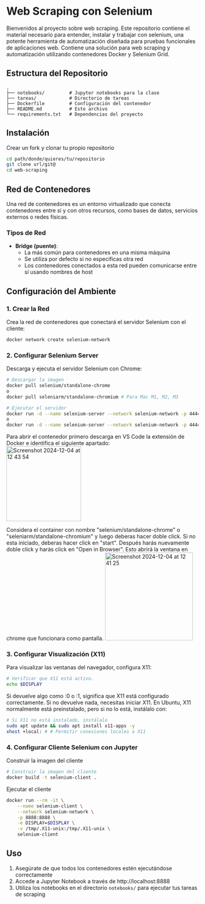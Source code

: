 # Web Scraping con Selenium

Bienvenidos al proyecto sobre web scraping. Este repositorio contiene el material necesario para entender, instalar y trabajar con selenium, una potente herramienta de automatización diseñada para pruebas funcionales de aplicaciones web. Contiene una solución para web scraping y automatización utilizando contenedores Docker y Selenium Grid.

## Estructura del Repositorio

```
.
├── notebooks/         # Jupyter notebooks para la clase
├── tareas/            # Directorio de tareas
├── Dockerfile         # Configuración del contenedor
├── README.md          # Este archivo
└── requirements.txt   # Dependencias del proyecto
```

## Instalación

Crear un fork y clonar tu propio repositorio
```bash
cd path/donde/quieres/tu/repositorio
git clone url/git@
cd web-scraping
```

## Red de Contenedores

Una red de contenedores es un entorno virtualizado que conecta contenedores entre sí y con otros recursos, como bases de datos, servicios externos o redes físicas.

### Tipos de Red

- **Bridge (puente)**:
  - La más común para contenedores en una misma máquina
  - Se utiliza por defecto si no especificas otra red
  - Los contenedores conectados a esta red pueden comunicarse entre sí usando nombres de host

## Configuración del Ambiente

### 1. Crear la Red

Crea la red de contenedores que conectará el servidor Selenium con el cliente:

```bash
docker network create selenium-network
```

### 2. Configurar Selenium Server

Descarga y ejecuta el servidor Selenium con Chrome:

```bash
# Descargar la imagen
docker pull selenium/standalone-chrome
o
docker pull seleniarm/standalone-chromium # Para Mac M1, M2, M3                                               

# Ejecutar el servidor
docker run -d --name selenium-server --network selenium-network -p 4444:4444 selenium/standalone-chrome
o
docker run -d --name selenium-server --network selenium-network -p 4444:4444 seleniarm/standalone-chromium # Para Mac M1, M2, M3
```

Para abrir el contenedor primero descarga en VS Code la extensión de Docker e identifica el siguiente apartado:  
<img width="196" alt="Screenshot 2024-12-04 at 12 43 54" src="https://github.com/user-attachments/assets/4a0444df-c4f4-48fc-8dda-fb4ff732bbe4">

Considera el container con nombre "selenium/standalone-chrome" o "seleniarm/standalone-chromium" y luego deberas hacer doble click. Si no esta iniciado, deberas hacer click en "start". Después harás nuevamente doble click y harás click en "Open in Browser". Esto abrirá la ventana en chrome que funcionara como pantalla. 
<img width="230" alt="Screenshot 2024-12-04 at 12 41 25" src="https://github.com/user-attachments/assets/43354c06-9310-43ff-975f-3a028f23a089">

### 3. Configurar Visualización (X11)

Para visualizar las ventanas del navegador, configura X11:

```bash
# Verificar que X11 está activo. 
echo $DISPLAY
```

Si devuelve algo como :0 o :1, significa que X11 está configurado correctamente. Si no devuelve nada, necesitas iniciar X11. En Ubuntu, X11 normalmente está preinstalado, pero si no lo está, instálalo con:
```bash
# Si X11 no está instalado, instálalo
sudo apt update && sudo apt install x11-apps -y
xhost +local: # # Permitir conexiones locales a X11
```



### 4. Configurar Cliente Selenium con Jupyter

Construir la imagen del cliente
```bash
# Construir la imagen del cliente
docker build -t selenium-client .
```

Ejecutar el cliente
```bash
docker run --rm -it \
    --name selenium-client \
    --network selenium-network \
    -p 8888:8888 \
    -e DISPLAY=$DISPLAY \
    -v /tmp/.X11-unix:/tmp/.X11-unix \
    selenium-client
```

## Uso

1. Asegúrate de que todos los contenedores estén ejecutándose correctamente
2. Accede a Jupyter Notebook a través de http://localhost:8888
3. Utiliza los notebooks en el directorio `notebooks/` para ejecutar tus tareas de scraping
